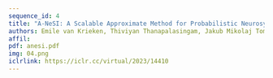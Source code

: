 ```yaml
---
sequence_id: 4
title: "A-NeSI: A Scalable Approximate Method for Probabilistic Neurosymbolic Inference"
authors: Emile van Krieken, Thiviyan Thanapalasingam, Jakub Mikolaj Tomczak, Frank van Harmelen, Annette Ten Teije
affil: 
pdf: anesi.pdf
img: 04.png
iclrlink: https://iclr.cc/virtual/2023/14410
---
```

